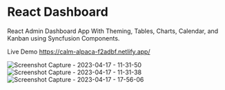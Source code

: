 # React Dashboard

React Admin Dashboard App With Theming, Tables, Charts, Calendar, and Kanban using Syncfusion Components. 

Live Demo https://calm-alpaca-f2adbf.netlify.app/


![Screenshot Capture - 2023-04-17 - 11-31-50](https://user-images.githubusercontent.com/31875604/232517763-634d8cee-28b2-4b05-84ca-c12a61b5e984.png)
![Screenshot Capture - 2023-04-17 - 11-31-38](https://user-images.githubusercontent.com/31875604/232517804-55ac8ab7-17b1-4a80-9840-f597331976e3.png)
![Screenshot Capture - 2023-04-17 - 17-56-06](https://user-images.githubusercontent.com/31875604/232517829-f30dc4fe-be4a-4782-8f55-260c3ae4da20.png)
